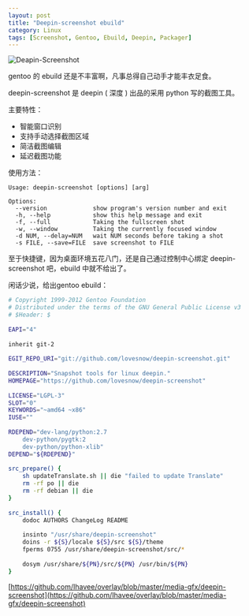 ```yaml
---
layout: post
title: "Deepin-screenshot ebuild"
category: Linux
tags: [Screenshot, Gentoo, Ebuild, Deepin, Packager]
---
```


![Deapin-Screenshot](http://cdn.09hd.com/images/2012/05/deepin-screenshot.png "Deapin-Screenshot")

gentoo 的 ebuild 还是不丰富啊，凡事总得自己动手才能丰衣足食。

<!-- more -->
deepin-screenshot 是 deepin ( 深度 ) 出品的采用 python 写的截图工具。

主要特性：

- 智能窗口识别
- 支持手动选择截图区域
- 简洁截图编辑
- 延迟截图功能

使用方法：

    Usage: deepin-screenshot [options] [arg]
 
    Options:
      --version             show program's version number and exit
      -h, --help            show this help message and exit
      -f, --full            Taking the fullscreen shot
      -w, --window          Taking the currently focused window
      -d NUM, --delay=NUM   wait NUM seconds before taking a shot
      -s FILE, --save=FILE  save screenshot to FILE

至于快捷键，因为桌面环境五花八门，还是自己通过控制中心绑定 deepin-screenshot 吧，ebuild 中就不给出了。

闲话少说，给出gentoo ebuild：

```bash
# Copyright 1999-2012 Gentoo Foundation
# Distributed under the terms of the GNU General Public License v3
# $Header: $
 
EAPI="4"
 
inherit git-2
 
EGIT_REPO_URI="git://github.com/lovesnow/deepin-screenshot.git"
 
DESCRIPTION="Snapshot tools for linux deepin."
HOMEPAGE="https://github.com/lovesnow/deepin-screenshot"
 
LICENSE="LGPL-3"
SLOT="0"
KEYWORDS="~amd64 ~x86"
IUSE=""
 
RDEPEND="dev-lang/python:2.7
    dev-python/pygtk:2
    dev-python/python-xlib"
DEPEND="${RDEPEND}"
 
src_prepare() {
    sh updateTranslate.sh || die "failed to update Translate"
    rm -rf po || die
    rm -rf debian || die
}
 
src_install() {
    dodoc AUTHORS ChangeLog README
 
    insinto "/usr/share/deepin-screenshot"
    doins -r ${S}/locale ${S}/src ${S}/theme
    fperms 0755 /usr/share/deepin-screenshot/src/*
 
    dosym /usr/share/${PN}/src/${PN} /usr/bin/${PN}
}
```

[https://github.com/Ihavee/overlay/blob/master/media-gfx/deepin-screenshot](https://github.com/Ihavee/overlay/blob/master/media-gfx/deepin-screenshot)
